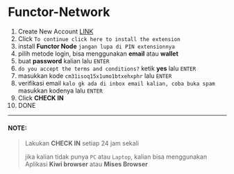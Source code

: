 # Functor-Network

1. Create New Account [LINK](https://node.securitylabs.xyz/?from=extension&type=signin&referralCode=cm31isoq15x1umo1btxehxphr)
2. Click `To continue click here to install the extension`
3. install **Functor Node** `jangan lupa di PIN extensionnya`
4. pilih metode login, bisa menggunakan **email** atau **wallet**
5. buat **password** kalian lalu `ENTER`
6. `do you accept the terms and conditions?` ketik **yes** lalu `ENTER`
7. masukkan kode `cm31isoq15x1umo1btxehxphr` lalu `ENTER`
8. verifikasi email `kalo gk ada di inbox email kalian, coba buka spam` masukkan kodenya lalu `ENTER`
9. Click **CHECK IN**
10. DONE
___

#### NOTE:
> Lakukan **CHECK IN** setiap 24 jam sekali
> 
> jika kalian tidak punya `PC` atau `Laptop`, kalian bisa menggunakan Aplikasi **Kiwi browser** atau **Mises Browser**

